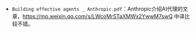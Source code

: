 - `Building effective agents _ Anthropic.pdf`：Anthropic介绍AI代理的文章，https://mp.weixin.qq.com/s/LWcoMrSTaXMWx2YwwM7swQ 中译比较不错。
